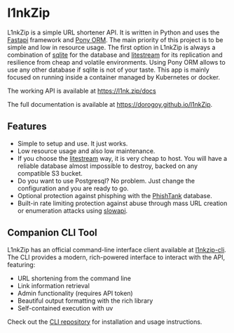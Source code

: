 # l1nkZip

L1nkZip is a simple URL shortener API. It is written in Python and uses the [Fastapi](https://fastapi.tiangolo.com/) framework and [Pony ORM](https://ponyorm.org/). The main priority of this project is to be simple and low in resource usage. The first option in L1nkZip is always a combination of [sqlite](https://www.sqlite.org) for the database and [litestream](https://litestream.io) for its replication and resilience from cheap and volatile environments. Using Pony ORM allows to use any other database if sqlite is not of your taste. This app is mainly focused on running inside a container managed by Kubernetes or docker.

The working API is available at https://l1nk.zip/docs

The full documentation is available at https://dorogoy.github.io/l1nkZip.

## Features

* Simple to setup and use. It just works.
* Low resource usage and also low maintenance.
* If you choose the [litestream](https://litestream.io) way, it is very cheap to host. You will have a reliable database almost impossible to destroy, backed on any compatible S3 bucket.
* Do you want to use Postgresql? No problem. Just change the configuration and you are ready to go.
* Optional protection against phisphing with the [PhishTank](https://phishtank.org) database.
* Built-in rate limiting protection against abuse through mass URL creation or enumeration attacks using [slowapi](https://github.com/laurentS/slowapi).

## Companion CLI Tool

L1nkZip has an official command-line interface client available at [l1nkzip-cli](https://github.com/dorogoy/l1nkzip-cli). The CLI provides a modern, rich-powered interface to interact with the API, featuring:

- URL shortening from the command line
- Link information retrieval
- Admin functionality (requires API token)
- Beautiful output formatting with the rich library
- Self-contained execution with uv

Check out the [CLI repository](https://github.com/dorogoy/l1nkzip-cli) for installation and usage instructions.
